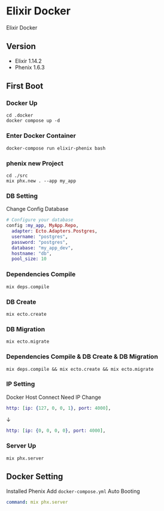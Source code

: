 # Elixir Docker
Elixir Docker

## Version
* Elixir 1.14.2
* Phenix 1.6.3

## First Boot

### Docker Up
```
cd .docker
docker compose up -d
```

### Enter Docker Container
```
docker-compose run elixir-phenix bash
```

### phenix new Project
```
cd ./src
mix phx.new . --app my_app
```

### DB Setting
Change Config Database
```src\config\dev.exs
# Configure your database
config :my_app, MyApp.Repo,
  adapter: Ecto.Adapters.Postgres,
  username: "postgres",
  password: "postgres",
  database: "my_app_dev",
  hostname: "db",
  pool_size: 10
```

### Dependencies Compile
```
mix deps.compile
```

### DB Create 
```
mix ecto.create
```

### DB Migration 
```
mix ecto.migrate
```

### Dependencies Compile & DB Create & DB Migration 
```
mix deps.compile && mix ecto.create && mix ecto.migrate
```

### IP Setting
Docker Host Connect Need IP Change
```src\config\dev.exs
http: [ip: {127, 0, 0, 1}, port: 4000],
```
↓
```src\config\dev.exs
http: [ip: {0, 0, 0, 0}, port: 4000],
```

### Server Up
```
mix phx.server
```

## Docker Setting
Installed Phenix Add `docker-compose.yml` Auto Booting
```yml:docker-compose.yml
command: mix phx.server
```
